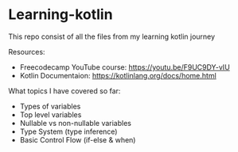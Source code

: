 # Learning-kotlin

This repo consist of all the files from my learning kotlin journey

Resources:
- Freecodecamp YouTube course: https://youtu.be/F9UC9DY-vIU
- Kotlin Documentaion: https://kotlinlang.org/docs/home.html

What topics I have covered so far:
- Types of variables
- Top level variables
- Nullable vs non-nullable variables
- Type System (type inference)
- Basic Control Flow (if-else & when)

